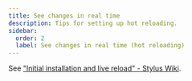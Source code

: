 ```yaml
---
title: See changes in real time
description: Tips for setting up hot reloading.
sidebar: 
  order: 2
  label: See changes in real time (hot reloading)
---
```


See ["Initial installation and live reload" - Stylus Wiki](https://github.com/openstyles/stylus/wiki/Writing-UserCSS#live-reload-on-the-fly-previewingwhen-developing-styles-locally-in-another-editoride).

